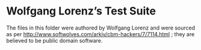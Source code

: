 # Wolfgang Lorenz’s Test Suite
The files in this folder were authored by Wolfgang Lorenz and were sourced as per http://www.softwolves.com/arkiv/cbm-hackers/7/7114.html ; they are believed to be public domain software.